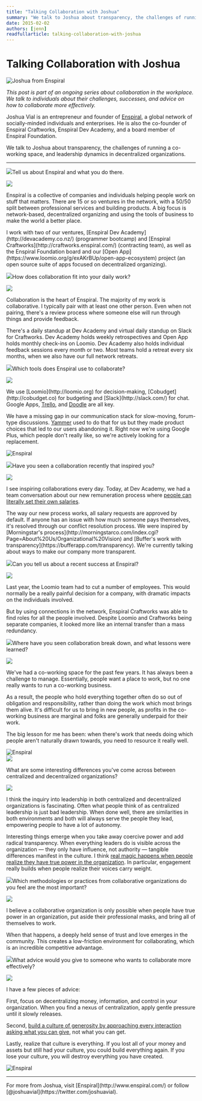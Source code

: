 ```yaml
---
title: "Talking Collaboration with Joshua"
summary: "We talk to Joshua about transparency, the challenges of running a co-working space, and leadership dynamics in decentralized organizations."
date: 2015-02-02
authors: [jenn]
readfullarticle: talking-collaboration-with-joshua
---
```


# Talking Collaboration with Joshua

<img src="/assets/img/blog/2015-01-21_2.jpg" class="center-element" alt="Joshua from Enspiral">

<em>This post is part of an ongoing series about collaboration in the workplace. We talk to individuals about their challenges, successes, and advice on how to collaborate more effectively.</em>

Joshua Vial is an entrepreneur and founder of [Enspiral](http://wwww.enspiral.com/), a global network of socially-minded individuals and enterprises. He is also the co-founder of Enspiral Craftworks, Enspiral Dev Academy, and a board member of Enspiral Foundation.

We talk to Joshua about transparency, the challenges of running a co-working space, and leadership dynamics in decentralized organizations.

<hr>
<div class="spacing--mid-x"></div>

<p class="lubalin-bold text--large"><img src="/assets/img/blog/2014-12-27_3.png" class="float-left margin-right-base-lg">Tell us about Enspiral and what you do there.</p>

<div class="float-left margin-right-base-lg margin-top-base"><img src="/assets/img/blog/2015-01-21_1.jpg"></div>
<div class="overflow-hidden">
<p>Enspiral is a collective of companies and individuals helping people work on stuff that matters. There are 15 or so ventures in the network, with a 50/50 split between professional services and building products. A big focus is  network-based, decentralized organizing and using the tools of business to make the world a better place.</p>

<p>I work with two of our ventures, [Enspiral Dev Academy](http://devacademy.co.nz/) (programmer bootcamp) and [Enspiral Craftworks](http://craftworks.enspiral.com/) (contracting team), as well as the Enspiral Foundation board and our [Open App](https://www.loomio.org/g/exAKrBUp/open-app-ecosystem) project (an open source suite of apps focused on decentralized organizing).</p>
</div>

<div class="spacing--mid-x"></div>

<p class="lubalin-bold text--large"><img src="/assets/img/blog/2014-12-27_3.png" class="float-left margin-right-base-lg">How does collaboration fit into your daily work?</p>

<div class="float-left margin-right-base-lg margin-top-base"><img src="/assets/img/blog/2015-01-21_1.jpg"></div>
<div class="overflow-hidden">
<p>Collaboration is the heart of Enspiral. The majority of my work is collaborative. I typically pair with at least one other person. Even when not pairing, there's a review process where someone else will run through things and provide feedback.</p>
<p>There's a daily standup at Dev Academy and virtual daily standup on Slack for Craftworks. Dev Academy holds weekly retrospectives and Open App holds monthly check-ins on Loomio. Dev Academy also holds individual feedback sessions every month or two. Most teams hold a retreat every six months, when we also have our full network retreats.</p>
</div>

<div class="spacing--mid-x"></div>

<p class="lubalin-bold text--large"><img src="/assets/img/blog/2014-12-27_3.png" class="float-left margin-right-base-lg">Which tools does Enspiral use to collaborate?</p>

<div class="float-left margin-right-base-lg margin-top-base"><img src="/assets/img/blog/2015-01-21_1.jpg"></div>
<div class="overflow-hidden">
<p>We use [Loomio](http://loomio.org) for decision-making, [Cobudget](http://cobudget.co) for budgeting and [Slack](http://slack.com/) for chat. Google Apps, <a href="http://trello.com/">Trello</a>, and <a href="http://doodle.com/">Doodle</a> are all key.</p>

<p>We have a missing gap in our communication stack for slow-moving, forum-type discussions. <a href="http://www.yammer.com/">Yammer</a> used to do that for us but they made product choices that led to our users abandoning it. Right now we're using Google Plus, which people don't really like, so we're actively looking for a replacement.</p>
</div>

<div class="spacing--mid-x"></div>

<img src="/assets/img/blog/2015-01-21_5.jpg" class="center-element" alt="Enspiral">

<div class="spacing--mid-x"></div>

<p class="lubalin-bold text--large"><img src="/assets/img/blog/2014-12-27_3.png" class="float-left margin-right-base-lg">Have you seen a collaboration recently that inspired you?</p>

<div class="float-left margin-right-base-lg margin-top-base"><img src="/assets/img/blog/2015-01-21_1.jpg"></div>
<div class="overflow-hidden">
<p>I see inspiring collaborations every day. Today, at Dev Academy, we had a team conversation about our new remuneration process where <a href="https://twitter.com/intent/tweet?via=colabcoop&url=http%3A%2F%2Fbit.ly%2F1uJDSNc&text=People%20can%20literally%20set%20their%20own%20salaries.">people can literally set their own salaries</a>.</p>

<p>The way our new process works, all salary requests are approved by default. If anyone has an issue with how much someone pays themselves, it's resolved through our conflict resolution process. We were inspired by [Morningstar's process](http://morningstarco.com/index.cgi?Page=About%20Us/Organizational%20Vision) and [Buffer's work with transparency](https://bufferapp.com/transparency). We're currently talking about ways to make our company more transparent.</p>
</div>

<div class="spacing--mid-x"></div>

<p class="lubalin-bold text--large"><img src="/assets/img/blog/2014-12-27_3.png" class="float-left margin-right-base-lg">Can you tell us about a recent success  at Enspiral?</p>

<div class="float-left margin-right-base-lg margin-top-base"><img src="/assets/img/blog/2015-01-21_1.jpg"></div>
<div class="overflow-hidden">
<p>Last year, the Loomio team had to cut a number of employees. This would normally be a really painful decision for a company, with dramatic impacts on the individuals involved.</p>

<p>But by using connections in the network, Enspiral Craftworks was able to find roles for all the people involved. Despite Loomio and Craftworks being separate companies, it looked more like an internal transfer than a mass redundancy.</p>
</div>

<div class="spacing--mid-x"></div>

<p class="lubalin-bold text--large"><img src="/assets/img/blog/2014-12-27_3.png" class="float-left margin-right-base-lg">Where have you seen collaboration break down, and what lessons were learned?</p>

<div class="float-left margin-right-base-lg margin-top-base"><img src="/assets/img/blog/2015-01-21_1.jpg"></div>
<div class="overflow-hidden">
<p>We've had a co-working space for the past few years. It has always been a challenge to manage. Essentially, people want a place to work, but no one really wants to run a co-working business.</p>

<p>As a result, the people who hold everything together often do so out of obligation and responsibility, rather than doing the work which most brings them alive. It's difficult for us to bring in new people, as profits in the co-working business are marginal and folks are generally underpaid for their work.</p>

<p>The big lesson for me has been: when there's work that needs doing which people aren't naturally drawn towards, you need to resource it really well.</p>
</div>

<div class="spacing--mid-x"></div>

<img src="/assets/img/blog/2015-01-21_3.jpg" class="center-element" alt="Enspiral">

<div class="spacing--mid-x"></div>

<div><img src="/assets/img/blog/2014-12-27_3.png" class="float-left margin-right-base-lg"><div class="overflow-hidden"><p class="lubalin-bold text--large">What are some interesting differences you've come across between centralized and decentralized organizations?</p></div></div>

<div class="float-left margin-right-base-lg margin-top-base"><img src="/assets/img/blog/2015-01-21_1.jpg"></div>
<div class="overflow-hidden">
<p>I think the inquiry into leadership in both centralized and decentralized organizations is fascinating. Often what people think of as centralized leadership is just bad leadership. When done well, there are similarities in both environments and both will always serve the people they lead, empowering people to have a lot of autonomy.</p>

<p>Interesting things emerge when you take away coercive power and add radical transparency. When everything leaders do is visible across the organization &mdash; they only have influence, not authority &mdash; tangible differences manifest in the culture. I think <a href="https://twitter.com/intent/tweet?via=colabcoop&url=http%3A%2F%2Fbit.ly%2F1uJDSNc&text=Real%20magic%20happens%20when%20people%20realize%20they%20have%20true%20power%20in%20the%20organization.">real magic happens when people realize they have true power in the organization</a>. In particular, engagement really builds when people realize their voices carry weight.</p>
</div>

<div class="spacing--mid-x"></div>

<p class="lubalin-bold text--large"><img src="/assets/img/blog/2014-12-27_3.png" class="float-left margin-right-base-lg">Which methodologies or practices from collaborative organizations do you feel are the most important?</p>

<div class="float-left margin-right-base-lg margin-top-base"><img src="/assets/img/blog/2015-01-21_1.jpg"></div>
<div class="overflow-hidden">
<p>I believe a collaborative organization is only possible when people have true power in an organization, put aside their professional masks, and bring all of themselves to work.</p>

<p>When that happens, a deeply held sense of trust and love emerges in the community. This creates a low-friction environment for collaborating, which is an incredible competitive advantage.</p>
</div>

<div class="spacing--mid-x"></div>

<p class="lubalin-bold text--large"><img src="/assets/img/blog/2014-12-27_3.png" class="float-left margin-right-base-lg">What advice would you give to someone who wants to collaborate more effectively?</p>

<div class="float-left margin-right-base-lg margin-top-base"><img src="/assets/img/blog/2015-01-21_1.jpg"></div>
<div class="overflow-hidden">
<p>I have a few pieces of advice:</p>

<p>First, focus on decentralizing money, information, and control in your organization. When you find a nexus of centralization, apply gentle pressure until it slowly releases.</p>

<p>Second, <a href="https://twitter.com/intent/tweet?via=colabcoop&url=http%3A%2F%2Fbit.ly%2F1uJDSNc&text=Build%20a%20generous%20community%20by%20approaching%20every%20interaction%20asking%20what%20you%20can%20give.">build a culture of generosity by approaching every interaction asking what you can give</a>, not what you can get.</p>

<p>Lastly, realize that culture is everything. If you lost all of your money and assets but still had your culture, you could build everything again. If you lose your culture, you will destroy everything you have created.</p>
</div>

<div class="spacing--mid-x"></div>

<img src="/assets/img/blog/2015-01-21_4.jpg" class="center-element" alt="Enspiral">

<hr>

<div class="center-text">For more from Joshua, visit [Enspiral](http://www.enspiral.com/) or follow   [@joshuavial](https://twitter.com/joshuavial).</div>
